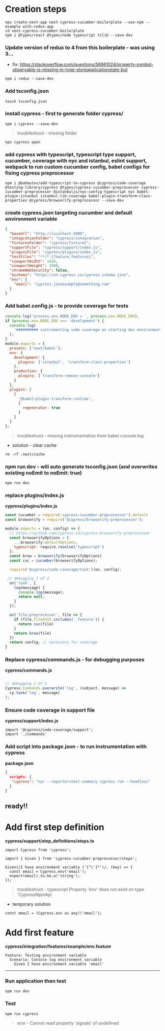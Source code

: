 # Creation steps

```
npx create-next-app next-cypress-cucumber-boilerplate --use-npm --example with-redux-app
cd next-cypress-cucumber-boilerplate
npm i @types/react @types/node typescript tslib --save-dev
```

### Update version of redux to 4 from this boilerplate - was using 3...
- fix: https://stackoverflow.com/questions/56961024/property-symbol-observable-is-missing-in-type-storeapplicationstate-but
```
npm i redux --save-dev
```

### Add tsconfig.json
```
touch tsconfig.json
```

### install cypress - first to generate folder cypress/
```
npm i cypress --save-dev
```
> troublleshoot - missing folder
```
npx cypress open
```

###  add cypress with typescript, typescript type support, cucumber, coverage with nyc and istanbul, eslint support, webpack to run custom cucumber config, babel configs for fixing cypress preprocessor
```
npm i @bahmutov/add-typescript-to-cypress @cypress/code-coverage @testing-library/cypress @types/cypress-cucumber-preprocessor cypress-cucumber-preprocessor @istanbuljs/nyc-config-typescript nyc babel-plugin-istanbul istanbul-lib-coverage babel-plugin-transform-class-properties @cypress/browserify-preprocessor --save-dev
```
### create cypress.json targeting cucumber and default environment variable
```json
{
  "baseUrl": "http://localhost:3000",
  "integrationFolder": "cypress/integration",
  "fixturesFolder": "cypress/fixtures",
  "supportFile": "cypress/support/index.js",
  "pluginsFile": "cypress/plugins/index.js",
  "testFiles": "**/*.{feature,features}",
  "viewportWidth": 1428,
  "viewportHeight": 1000,
  "chromeWebSecurity": false,
  "$schema": "https://on.cypress.io/cypress.schema.json",
  "env": {
    "email": "cypress.jsonexample@something.com"
  }
}
```

### Add babel.config.js - to provide coverage for tests
```js
console.log('process.env.NODE_ENV = ', process.env.NODE_ENV);
if (process.env.NODE_ENV === 'development') {
  console.log(
    '########## instrumenting code coverage on starting dev environment #################################################'
  );
}
module.exports = {
  presets: ['next/babel'],
  env: {
    development: {
      plugins: ['istanbul', 'transform-class-properties']
    },
    production: {
      plugins: ['transform-remove-console']
    }
  },
  plugins: [
    [
      '@babel/plugin-transform-runtime',
      {
        regenerator: true
      }
    ]
  ]
};

```
> troubleshoot - missing instrumentation from babel console.log

- solution - clear cache
```
rm -rf .next/cache
```

### npm run dev - will auto generate tsconfig.json (and overwrites existing noEmit to noEmit: true)
```
npm run dev
```

### replace plugins/index.js

**cypress/plugins/index.js**
```js
const cucumber = require('cypress-cucumber-preprocessor').default
const browserify = require('@cypress/browserify-preprocessor');

module.exports = (on, config) => {
  // https://github.com/cypress-io/cypress-browserify-preprocessor
  const browserifyOptions = {
    ...browserify.defaultOptions,
    typescript: require.resolve('typescript')
  };
  const brow = browserify(browserifyOptions)
  const cuc = cucumber(browserifyOptions);

  require('@cypress/code-coverage/task')(on, config);

 // debugging 1 of 2
  on('task', {
    log(message) {
      console.log(message);
      return null;
    }
  });

  on('file:preprocessor', file => {
    if (file.filePath.includes('.feature')) {
      return cuc(file)
    }
    return brow(file)
  })
  return config; // necessary for coverage
}
```

### Replace cypress/commands.js - for debugging purposes
**cypress/commands.js**
```js

// debugging 2 of 2
Cypress.Commands.overwrite('log', (subject, message) =>
  cy.task('log', message)
);
```


### Ensure code coverage in support file
**cypress/support/index.js**
```
import '@cypress/code-coverage/support';
import './commands'
```

### Add script into package.json - to run instrumentation with cypress
**package.json**
```json
{
  scripts: {
   "cypress": "nyc --reporter=text-summary cypress run --headless"
  }
}
```
ready!!
-------------------------------------------------------------------------------------------
# Add first step definition
**cypress/support/step_definitions/steps.ts**
```
import Cypress from 'cypress';

import { Given } from 'cypress-cucumber-preprocessor/steps';

Given(/I have environment variable ('[^\']*')/, (key) => {
  const email = Cypress.env('email');
  expect(email).to.be.a('string');
});
```
> troubleshoot - typescript Property 'env' does not exist on type 'CypressNpmApi
- temporary solution
```
const email = (Cypress.env as any)('email');
```

# Add first feature
**cypress/integration/features/example/env.feature**
```cucumber
Feature: Testing environment variable
  Scenario: Console log environment variable
    Given I have environment variable 'email'
```
-------------------------------------------------------------------------------------------
### Run application then test
```
npm run dev
```
### Test
```
npm run cypress
```
> eror - Cannot read property 'signals' of undefined

